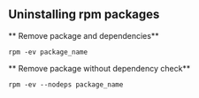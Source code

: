 ## Uninstalling rpm packages

** Remove package and dependencies**

	rpm -ev package_name

** Remove package without dependency check**

	rpm -ev --nodeps package_name